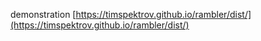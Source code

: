 demonstration [https://timspektrov.github.io/rambler/dist/](https://timspektrov.github.io/rambler/dist/)
